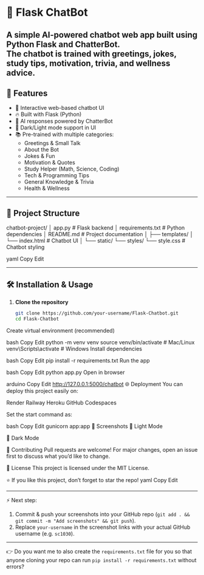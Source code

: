 # 🤖 Flask ChatBot  

A simple **AI-powered chatbot web app** built using **Python Flask** and **ChatterBot**.  
The chatbot is trained with greetings, jokes, study tips, motivation, trivia, and wellness advice.  
---
## 🚀 Features
- 💬 Interactive web-based chatbot UI  
- 🔥 Built with Flask (Python)  
- 🧠 AI responses powered by ChatterBot  
- 🌙 Dark/Light mode support in UI  
- 📚 Pre-trained with multiple categories:
  - Greetings & Small Talk
  - About the Bot
  - Jokes & Fun
  - Motivation & Quotes
  - Study Helper (Math, Science, Coding)
  - Tech & Programming Tips
  - General Knowledge & Trivia
  - Health & Wellness
---
## 📂 Project Structure
chatbot-project/
│ app.py # Flask backend
│ requirements.txt # Python dependencies
│ README.md # Project documentation
│
├── templates/
│ └── index.html # Chatbot UI
│
└── static/
└── styles/
└── style.css # Chatbot styling

yaml
Copy
Edit

---

## 🛠️ Installation & Usage
1. **Clone the repository**
   ```bash
   git clone https://github.com/your-username/Flask-Chatbot.git
   cd Flask-Chatbot
Create virtual environment (recommended)

bash
Copy
Edit
python -m venv venv
source venv/bin/activate   # Mac/Linux
venv\Scripts\activate      # Windows
Install dependencies

bash
Copy
Edit
pip install -r requirements.txt
Run the app

bash
Copy
Edit
python app.py
Open in browser

arduino
Copy
Edit
http://127.0.0.1:5000/chatbot
🌐 Deployment
You can deploy this project easily on:

Render
Railway
Heroku
GitHub Codespaces

Set the start command as:

bash
Copy
Edit
gunicorn app:app
📸 Screenshots
🔹 Light Mode


🔹 Dark Mode


🙌 Contributing
Pull requests are welcome! For major changes, open an issue first to discuss what you’d like to change.

📜 License
This project is licensed under the MIT License.

⭐ If you like this project, don’t forget to star the repo!
yaml
Copy
Edit

---
⚡ Next step:  
1. Commit & push your screenshots into your GitHub repo (`git add . && git commit -m "Add screenshots" && git push`).  
2. Replace `your-username` in the screenshot links with your actual GitHub username (e.g. `sc1030`).  

---
👉 Do you want me to also create the `requirements.txt` file for you so that anyone cloning your repo can run `pip install -r requirements.txt` without errors?
